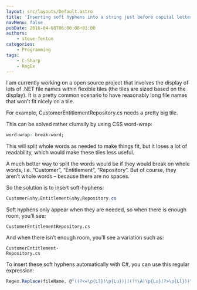 ```yaml
---
layout: src/layouts/Default.astro
title: 'Inserting soft hyphens into a string just before capital letters'
navMenu: false
pubDate: 2016-04-08T06:00:08+01:00
authors:
    - steve-fenton
categories:
    - Programming
tags:
    - C-Sharp
    - RegEx
---
```


I am currently working on a open source project that involves the display of lots of .NET file names within flexible tiles (the tiles are sized based on the display). It is a pretty common scenario to have reasonably long file names that won’t fit nicely on a tile.

For example, CustomerEntitlementRepository.cs needs a pretty big tile.

This can be solved rather clumsily by using CSS word-wrap:

```css
word-wrap: break-word;
```

This will split whole words as needed to make things fit, but it loses a lot of readability, which would make these tiles less useful.

A much better way to split the words would be if they would break on whole words, i.e. “Customer”, “Entitlement”, “Repository”. But of course, they aren’t whole words – because there are no spaces.

So the solution is to insert soft-hyphens:

```css
Customer&shy;Entitlement&shy;Repository.cs
```

Soft hyphens only appear when they are needed, so when there is enough room, you’ll see:

```
CustomerEntitlementRepository.cs
```

And when there isn’t enough room, you’ll see a variation such as:

```
CustomerEntitlement-
Repository.cs
```

To insert these soft hyphens automatically with C#, you can use this regular expression:

```csharp
Regex.Replace(fileName, @"((?<=\p{Ll})\p{Lu})|((?!\A)\p{Lu}(?>\p{Ll}))", "&shy;$0");
```